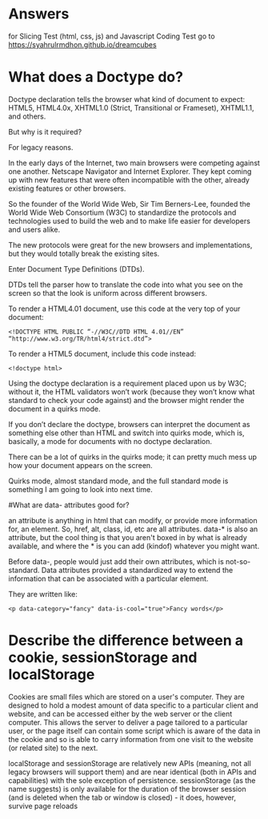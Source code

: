 # Answers

for Slicing Test (html, css, js) and Javascript Coding Test
go to https://syahrulrmdhon.github.io/dreamcubes

# What does a Doctype do?

Doctype declaration tells the browser what kind of document to expect: HTML5, HTML4.0x, XHTML1.0 (Strict, Transitional or Frameset), XHTML1.1, and others.

But why is it required?

For legacy reasons.

In the early days of the Internet, two main browsers were competing against one another. Netscape Navigator and Internet Explorer. They kept coming up with new features that were often incompatible with the other, already existing features or other browsers.

So the founder of the World Wide Web, Sir Tim Berners-Lee, founded the World Wide Web Consortium (W3C) to standardize the protocols and technologies used to build the web and to make life easier for developers and users alike.

The new protocols were great for the new browsers and implementations, but they would totally break the existing sites.

Enter Document Type Definitions (DTDs).

DTDs tell the parser how to translate the code into what you see on the screen so that the look is uniform across different browsers.

To render a HTML4.01 document, use this code at the very top of your document:

```
<!DOCTYPE HTML PUBLIC “-//W3C//DTD HTML 4.01//EN” “http://www.w3.org/TR/html4/strict.dtd”>
```

To render a HTML5 document, include this code instead:

```
<!doctype html>
```

Using the doctype declaration is a requirement placed upon us by W3C; without it, the HTML validators won’t work (because they won’t know what standard to check your code against) and the browser might render the document in a quirks mode.

If you don’t declare the doctype, browsers can interpret the document as something else other than HTML and switch into quirks mode, which is, basically, a mode for documents with no doctype declaration.

There can be a lot of quirks in the quirks mode; it can pretty much mess up how your document appears on the screen.

Quirks mode, almost standard mode, and the full standard mode is something I am going to look into next time.

#What are data- attributes good for?

an attribute is anything in html that can modify, or provide more information for, an element. So, href, alt, class, id, etc are all attributes. data-* is also an attribute, but the cool thing is that you aren't boxed in by what is already available, and where the * is you can add (kindof) whatever you might want.

Before data-, people would just add their own attributes, which is not-so-standard. Data attributes provided a standardized way to extend the information that can be associated with a particular element.

They are written like:

```
<p data-category="fancy" data-is-cool="true">Fancy words</p>
```

# Describe the difference between a cookie, sessionStorage and localStorage

Cookies are small files which are stored on a user's computer. They are designed to hold a modest amount of data specific to a particular client and website, and can be accessed either by the web server or the client computer. This allows the server to deliver a page tailored to a particular user, or the page itself can contain some script which is aware of the data in the cookie and so is able to carry information from one visit to the website (or related site) to the next.

localStorage and sessionStorage are relatively new APIs (meaning, not all legacy browsers will support them) and are near identical (both in APIs and capabilities) with the sole exception of persistence. sessionStorage (as the name suggests) is only available for the duration of the browser session (and is deleted when the tab or window is closed) - it does, however, survive page reloads 
